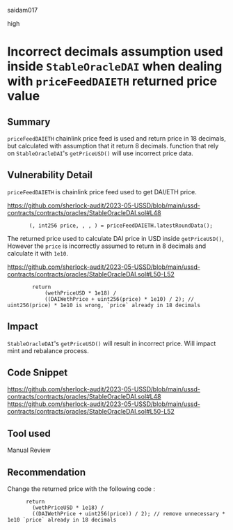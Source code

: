 saidam017

high

# Incorrect decimals assumption used inside `StableOracleDAI` when dealing with `priceFeedDAIETH` returned price value

## Summary

 `priceFeedDAIETH` chainlink price feed is used and return price in 18 decimals, but calculated with assumption that it return 8 decimals. function that rely on `StableOracleDAI`'s `getPriceUSD()` will use incorrect price data.

## Vulnerability Detail

`priceFeedDAIETH` is chainlink price feed used to get DAI/ETH price. 

https://github.com/sherlock-audit/2023-05-USSD/blob/main/ussd-contracts/contracts/oracles/StableOracleDAI.sol#L48

```solidity
       (, int256 price, , , ) = priceFeedDAIETH.latestRoundData();
```

The returned price used to calculate DAI price in USD inside `getPriceUSD()`, However the `price` is incorrectly assumed to return in 8 decimals and calculate it with `1e10`. 

https://github.com/sherlock-audit/2023-05-USSD/blob/main/ussd-contracts/contracts/oracles/StableOracleDAI.sol#L50-L52

```solidity
        return
            (wethPriceUSD * 1e18) /
            ((DAIWethPrice + uint256(price) * 1e10) / 2); // uint256(price) * 1e10 is wrong, `price` already in 18 decimals
``` 


## Impact

 `StableOracleDAI`'s `getPriceUSD()`  will result in incorrect price. Will impact mint and rebalance process.

## Code Snippet

https://github.com/sherlock-audit/2023-05-USSD/blob/main/ussd-contracts/contracts/oracles/StableOracleDAI.sol#L48
https://github.com/sherlock-audit/2023-05-USSD/blob/main/ussd-contracts/contracts/oracles/StableOracleDAI.sol#L50-L52

## Tool used

Manual Review

## Recommendation

Change the returned price with the following code : 

```solidity
      return
        (wethPriceUSD * 1e18) /
        ((DAIWethPrice + uint256(price)) / 2); // remove unnecessary * 1e10 `price` already in 18 decimals
``` 

